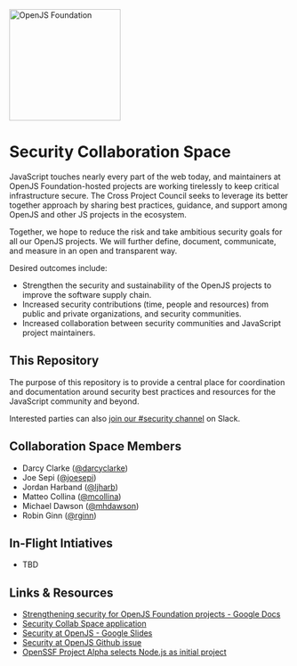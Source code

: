 <a href="https://openjsf.org">
  <picture>
    <source media="(prefers-color-scheme: dark)" srcset="https://raw.githubusercontent.com/openjs-foundation/artwork/main/openjs_foundation/openjs_foundation-logo-horizontal-color-dark_background.svg" />
    <img src="https://raw.githubusercontent.com/openjs-foundation/artwork/main/openjs_foundation/openjs_foundation-logo-horizontal-color.svg" width="200" alt="OpenJS Foundation" />
  </picture>
</a>

# Security Collaboration Space

JavaScript touches nearly every part of the web today, and maintainers at OpenJS Foundation-hosted projects are working tirelessly to keep critical infrastructure secure. The Cross Project Council seeks to leverage its better together approach by sharing best practices, guidance, and support among OpenJS and other JS projects in the ecosystem.

Together, we hope to reduce the risk and take ambitious security goals for all our OpenJS projects. We will further define, document, communicate, and measure in an open and transparent way.

Desired outcomes include:
- Strengthen the security and sustainability of the OpenJS projects to improve the software supply chain.
- Increased security contributions (time, people and resources) from public and private organizations, and security communities.
- Increased collaboration between security communities and JavaScript project maintainers.

## This Repository

The purpose of this repository is to provide a central place for coordination and documentation around security best practices and resources for the JavaScript community and beyond.

Interested parties can also [join our #security channel](https://communityinviter.com/apps/js-foundation/join-openjs-foundation-on-slack) on Slack.

## Collaboration Space Members
- Darcy Clarke ([@darcyclarke](https://github.com/darcyclarke))
- Joe Sepi ([@joesepi](https://github.com/joesepi))
- Jordan Harband ([@ljharb](https://github.com/ljharb))
- Matteo Collina ([@mcollina](https://github.com/mcollina))
- Michael Dawson ([@mhdawson](https://github.com/mhdawson))
- Robin Ginn ([@rginn](https://github.com/rginn))

## In-Flight Intiatives
- TBD

## Links & Resources
- [Strengthening security for OpenJS Foundation projects - Google Docs](https://docs.google.com/document/d/1TE_vTVm4SQwaI0V0PSL9U1RHk67LZBsISEnC-7NQ33Q/edit)
- [Security Collab Space application](https://docs.google.com/document/d/1plT_JVSE21_IgK_yElXbffyCPkHMvlQkVGX-Y6OKqSQ/edit)
- [Security at OpenJS - Google Slides](https://docs.google.com/presentation/d/1VCPlq1J-y8CTbPsljfOWB_nqAixrBeb6yO7vgDUzJrs/edit#slide=id.p2)
- [Security at OpenJS Github issue](https://github.com/openjs-foundation/cross-project-council/issues/826)
- [OpenSSF Project Alpha selects Node.js as initial project](https://openjsf.org/blog/2022/04/18/open-source-security-foundation-openssf-selects-node-js-as-initial-project-to-improve-supply-chain-security/)
